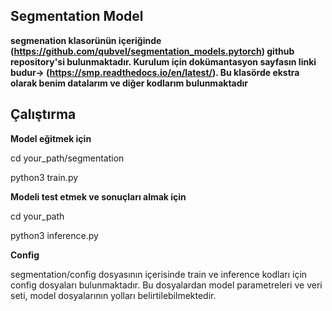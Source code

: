 ## Segmentation Model

**segmenation klasorünün içeriğinde (https://github.com/qubvel/segmentation_models.pytorch) github repository'si bulunmaktadır. Kurulum için dokümantasyon sayfasın linki budur-> (https://smp.readthedocs.io/en/latest/). Bu klasörde ekstra olarak benim datalarım ve diğer kodlarım bulunmaktadır**

## Çalıştırma

**Model eğitmek için**

cd your_path/segmentation

python3 train.py

**Modeli test etmek ve sonuçları almak için**

cd your_path

python3 inference.py

**Config**

segmentation/config dosyasının içerisinde train ve inference kodları için config dosyaları bulunmaktadır. Bu dosyalardan model parametreleri ve veri seti, model dosyalarının yolları belirtilebilmektedir.

